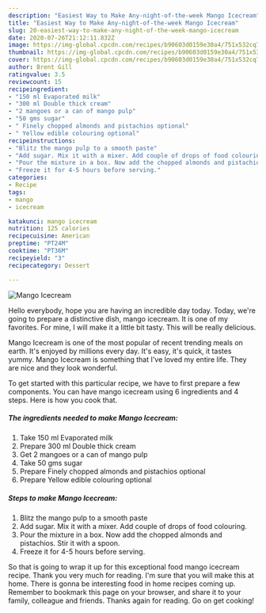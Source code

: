 ```yaml
---
description: "Easiest Way to Make Any-night-of-the-week Mango Icecream"
title: "Easiest Way to Make Any-night-of-the-week Mango Icecream"
slug: 20-easiest-way-to-make-any-night-of-the-week-mango-icecream
date: 2020-07-26T21:12:11.832Z
image: https://img-global.cpcdn.com/recipes/b90603d0159e30a4/751x532cq70/mango-icecream-recipe-main-photo.jpg
thumbnail: https://img-global.cpcdn.com/recipes/b90603d0159e30a4/751x532cq70/mango-icecream-recipe-main-photo.jpg
cover: https://img-global.cpcdn.com/recipes/b90603d0159e30a4/751x532cq70/mango-icecream-recipe-main-photo.jpg
author: Brent Gill
ratingvalue: 3.5
reviewcount: 15
recipeingredient:
- "150 ml Evaporated milk"
- "300 ml Double thick cream"
- "2 mangoes or a can of mango pulp"
- "50 gms sugar"
- " Finely chopped almonds and pistachios optional"
- " Yellow edible colouring optional"
recipeinstructions:
- "Blitz the mango pulp to a smooth paste"
- "Add sugar. Mix it with a mixer. Add couple of drops of food colouring."
- "Pour the mixture in a box. Now add the chopped almonds and pistachios. Stir it with a spoon."
- "Freeze it for 4-5 hours before serving."
categories:
- Recipe
tags:
- mango
- icecream

katakunci: mango icecream 
nutrition: 125 calories
recipecuisine: American
preptime: "PT24M"
cooktime: "PT36M"
recipeyield: "3"
recipecategory: Dessert

---
```



![Mango Icecream](https://img-global.cpcdn.com/recipes/b90603d0159e30a4/751x532cq70/mango-icecream-recipe-main-photo.jpg)

Hello everybody, hope you are having an incredible day today. Today, we're going to prepare a distinctive dish, mango icecream. It is one of my favorites. For mine, I will make it a little bit tasty. This will be really delicious.



Mango Icecream is one of the most popular of recent trending meals on earth. It's enjoyed by millions every day. It's easy, it's quick, it tastes yummy. Mango Icecream is something that I've loved my entire life. They are nice and they look wonderful.


To get started with this particular recipe, we have to first prepare a few components. You can have mango icecream using 6 ingredients and 4 steps. Here is how you cook that.

<!--inarticleads1-->

##### The ingredients needed to make Mango Icecream:

1. Take 150 ml Evaporated milk
1. Prepare 300 ml Double thick cream
1. Get 2 mangoes or a can of mango pulp
1. Take 50 gms sugar
1. Prepare  Finely chopped almonds and pistachios optional
1. Prepare  Yellow edible colouring optional




<!--inarticleads2-->

##### Steps to make Mango Icecream:

1. Blitz the mango pulp to a smooth paste
1. Add sugar. Mix it with a mixer. Add couple of drops of food colouring.
1. Pour the mixture in a box. Now add the chopped almonds and pistachios. Stir it with a spoon.
1. Freeze it for 4-5 hours before serving.




So that is going to wrap it up for this exceptional food mango icecream recipe. Thank you very much for reading. I'm sure that you will make this at home. There is gonna be interesting food in home recipes coming up. Remember to bookmark this page on your browser, and share it to your family, colleague and friends. Thanks again for reading. Go on get cooking!
